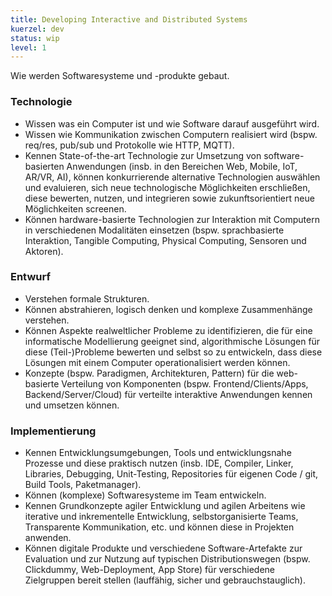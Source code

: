 ```yaml
---
title: Developing Interactive and Distributed Systems
kuerzel: dev
status: wip
level: 1
---
```


Wie werden Softwaresysteme und -produkte gebaut.


### Technologie
- Wissen was ein Computer ist und wie Software darauf ausgeführt wird.
- Wissen wie Kommunikation zwischen Computern realisiert wird (bspw. req/res, pub/sub und Protokolle wie HTTP, MQTT).
- Kennen State-of-the-art Technologie zur Umsetzung von software-basierten Anwendungen (insb. in den Bereichen Web, Mobile, IoT, AR/VR, AI), können konkurrierende alternative Technologien auswählen und evaluieren, sich neue technologische Möglichkeiten erschließen, diese bewerten, nutzen, und integrieren sowie zukunftsorientiert neue Möglichkeiten screenen.
- Können hardware-basierte Technologien zur Interaktion mit Computern in verschiedenen Modalitäten einsetzen (bspw. sprachbasierte Interaktion, Tangible Computing, Physical Computing, Sensoren und Aktoren).

### Entwurf
- Verstehen formale Strukturen.
- Können abstrahieren, logisch denken und komplexe Zusammenhänge verstehen.
- Können Aspekte realweltlicher Probleme zu identifizieren, die für eine informatische Modellierung geeignet sind, algorithmische Lösungen für diese (Teil-)Probleme bewerten und selbst so zu entwickeln, dass diese Lösungen mit einem Computer operationalisiert werden können.
- Konzepte (bspw. Paradigmen, Architekturen, Pattern) für die web-basierte Verteilung von Komponenten (bspw. Frontend/Clients/Apps, Backend/Server/Cloud) für verteilte interaktive Anwendungen kennen und umsetzen können.

### Implementierung
- Kennen Entwicklungsumgebungen, Tools und entwicklungsnahe Prozesse und diese praktisch nutzen (insb. IDE, Compiler, Linker, Libraries, Debugging, Unit-Testing, Repositories für eigenen Code / git, Build Tools, Paketmanager).
- Können (komplexe) Softwaresysteme im Team entwickeln.
- Kennen Grundkonzepte agiler Entwicklung und agilen Arbeitens wie iterative und inkrementelle Entwicklung, selbstorganisierte Teams, Transparente Kommunikation, etc. und können diese in Projekten anwenden.
- Können digitale Produkte und verschiedene Software-Artefakte zur Evaluation und zur Nutzung auf typischen Distributionswegen (bspw. Clickdummy, Web-Deployment, App Store) für verschiedene Zielgruppen bereit stellen (lauffähig, sicher und gebrauchstauglich).